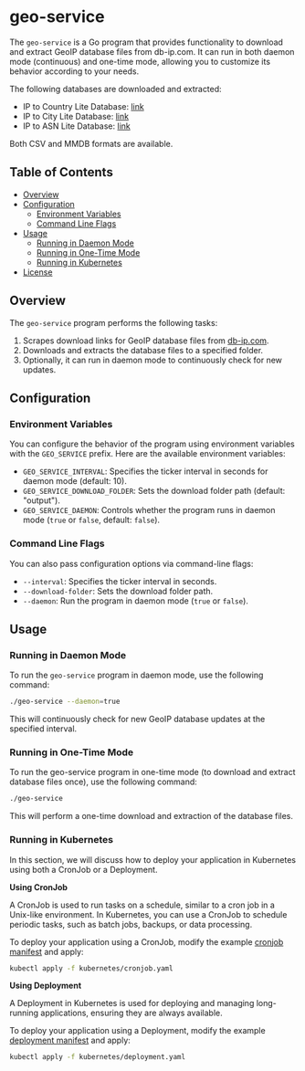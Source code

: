 # geo-service

The `geo-service` is a Go program that provides functionality to download and extract GeoIP database files from db-ip.com. It can run in both daemon mode (continuous) and one-time mode, allowing you to customize its behavior according to your needs.

The following databases are downloaded and extracted:
 - IP to Country Lite Database: [link](https://db-ip.com/db/download/ip-to-country-lite)
 - IP to City Lite Database: [link](https://db-ip.com/db/download/ip-to-city-lite)
 - IP to ASN Lite Database: [link](https://db-ip.com/db/download/ip-to-asn-lite)

Both CSV and MMDB formats are available.

## Table of Contents

- [Overview](#overview)
- [Configuration](#configuration)
  - [Environment Variables](#environment-variables)
  - [Command Line Flags](#command-line-flags)
- [Usage](#usage)
  - [Running in Daemon Mode](#running-in-daemon-mode)
  - [Running in One-Time Mode](#running-in-one-time-mode)
  - [Running in Kubernetes](#running-in-kubernetes)
- [License](#license)

## Overview

The `geo-service` program performs the following tasks:

1. Scrapes download links for GeoIP database files from [db-ip.com](https://db-ip.com).
2. Downloads and extracts the database files to a specified folder.
3. Optionally, it can run in daemon mode to continuously check for new updates.

## Configuration

### Environment Variables

You can configure the behavior of the program using environment variables with the `GEO_SERVICE` prefix. Here are the available environment variables:

- `GEO_SERVICE_INTERVAL`: Specifies the ticker interval in seconds for daemon mode (default: 10).
- `GEO_SERVICE_DOWNLOAD_FOLDER`: Sets the download folder path (default: "output").
- `GEO_SERVICE_DAEMON`: Controls whether the program runs in daemon mode (`true` or `false`, default: `false`).

### Command Line Flags

You can also pass configuration options via command-line flags:

- `--interval`: Specifies the ticker interval in seconds.
- `--download-folder`: Sets the download folder path.
- `--daemon`: Run the program in daemon mode (`true` or `false`).

## Usage

### Running in Daemon Mode

To run the `geo-service` program in daemon mode, use the following command:

```bash
./geo-service --daemon=true
```

This will continuously check for new GeoIP database updates at the specified interval.

### Running in One-Time Mode
To run the geo-service program in one-time mode (to download and extract database files once), use the following command:

```bash
./geo-service
```

This will perform a one-time download and extraction of the database files.

### Running in Kubernetes

In this section, we will discuss how to deploy your application in Kubernetes using both a CronJob or a Deployment.

**Using CronJob**

A CronJob is used to run tasks on a schedule, similar to a cron job in a Unix-like environment. In Kubernetes, you can use a CronJob to schedule periodic tasks, such as batch jobs, backups, or data processing.

To deploy your application using a CronJob, modify the example [cronjob manifest](kubernetes/cronjob.yaml) and apply:

```bash
kubectl apply -f kubernetes/cronjob.yaml
```

**Using Deployment**

A Deployment in Kubernetes is used for deploying and managing long-running applications, ensuring they are always available.

To deploy your application using a Deployment, modify the example [deployment manifest](kubernetes/deployment.yaml) and apply:

```bash
kubectl apply -f kubernetes/deployment.yaml
```
